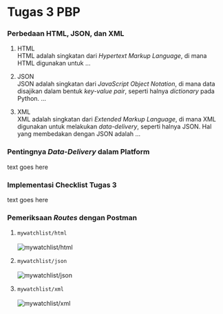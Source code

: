 # Tugas 3 PBP

### Perbedaan HTML, JSON, dan XML

1. HTML<br>
   HTML adalah singkatan dari _Hypertext Markup Language_, di mana HTML digunakan untuk ...

2. JSON<br>
   JSON adalah singkatan dari _JavaScript Object Notation_, di mana data disajikan dalam bentuk _key-value pair_, seperti halnya _dictionary_ pada Python. ...

3. XML<br>
   XML adalah singkatan dari _Extended Markup Language_, di mana XML digunakan untuk melakukan _data-delivery_, seperti halnya JSON. Hal yang membedakan dengan JSON adalah ...

### Pentingnya _Data-Delivery_ dalam Platform

text goes here

### Implementasi Checklist Tugas 3

text goes here

### Pemeriksaan _Routes_ dengan Postman

1. `mywatchlist/html`<br><br>
   ![mywatchlist/html](https://user-images.githubusercontent.com/70869295/191177256-4a9698d9-0579-41bf-b510-fc541f92fa43.png)

2. `mywatchlist/json`<br><br>
   ![mywatchlist/json](https://user-images.githubusercontent.com/70869295/191177273-f4fe2c95-ac57-4548-bbd0-01562d0c1d28.png)

3. `mywatchlist/xml`<br><br>
   ![mywatchlist/xml](https://user-images.githubusercontent.com/70869295/191177316-bfd46a9e-813e-4d16-8d07-fd3a4bdde1f7.png)
